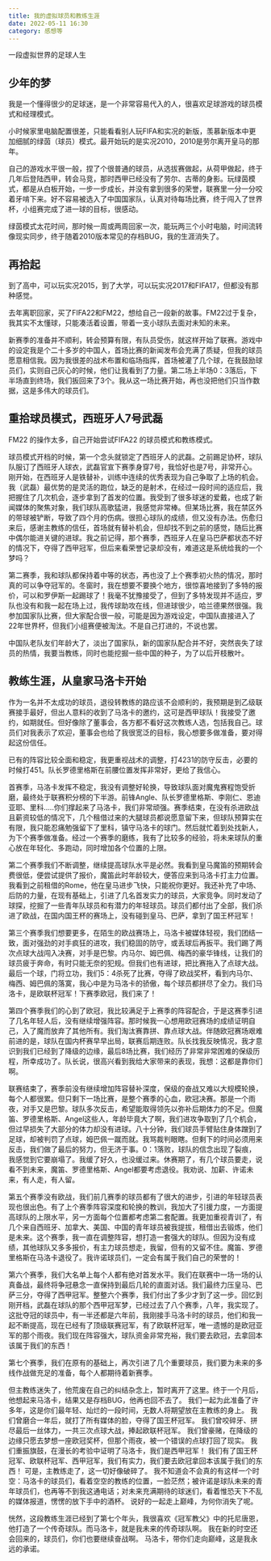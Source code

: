 ```yaml
---
title: 我的虚拟球员和教练生涯
date: 2022-05-11 16:30
category: 感想等
---
```


一段虚拟世界的足球人生 

<!--more-->

## 少年的梦
我是一个懂得很少的足球迷，是一个非常容易代入的人，很喜欢足球游戏的球员模式和经理模式。

小时候家里电脑配置很差，只能看看别人玩FIFA和实况的新版，羡慕新版本中更加细腻的绿茵（球员）模式。最开始玩的是实况2010，2010是劳尔离开皇马的那年。

自己的游戏水平很一般，捏了个很普通的球员，从选拔赛做起，从荷甲做起，终于几年后登陆西甲，转会马竞，那时西甲已经没有了劳尔、古蒂的身影。玩绿茵模式，都是从白板开始，一步一步成长，并没有拿到很多的荣誉，联赛里一分一分咬着牙啃下来。好不容易被选入了中国国家队，认真对待每场比赛，终于闯入了世界杯，小组赛完成了进一球的目标，很感动。

绿茵模式太花时间，那时候一周或两周回家一次，能玩两三个小时电脑，时间流转像现实同步，终于随着2010版本常见的存档BUG，我的生涯消失了。

## 再拾起
到了高中，可以玩实况2015，到了大学，可以玩实况2017和FIFA17，但都没有那种感觉。

去年离职回家，买了FIFA22和FM22，想给自己一段新的故事。FM22过于复杂，我其实不太懂球，只能凑活着设置，带着一支小球队去面对未知的未来。

新赛季的准备并不顺利，转会预算有限，有队员受伤，就这样开始了联赛。游戏中的设定我是个二十多岁的中国人，首场比赛的新闻发布会充满了质疑，但我的球员愿意相信我。因为我很差的战术布置和临场指挥，首场被灌了几个球，在我鼓励球员们，实则自己灰心的时候，他们让我看到了力量。第二场上半场0：3落后，下半场直到终场，我们扳回来了3个。我从这一场比赛开始，再也没把他们只当作数据，这是多伟大的球员们。

## 重拾球员模式，西班牙人7号武磊
FM22 的操作太多，自己开始尝试FIFA22 的球员模式和教练模式。

球员模式开档的时候，第一个念头就锁定了西班牙人的武磊。之前踢足协杯，球队队服订了西班牙人球衣，武磊官宣下赛季身穿7号，我恰好也是7号，非常开心。刚开始，在西班牙人是铁替补，训练中连续的优秀表现为自己争取了上场的机会。我（武磊）最优势的是灵活的跑位，缺乏的是射术，在经过一段时间的适应后，我把握住了几次机会，逐步拿到了首发的位置。我受到了很多球迷的爱戴，也成了新闻媒体的聚焦对象，我们球队高歌猛进，我感觉非常棒。但某场比赛，我在禁区外的带球被铲断，导致了四个月的伤病。很担心球队的成绩，但又没有办法。伤愈归来后，感谢主教练的信任，首场就有替补机会，但却找不到之前的感觉，随后比赛中偶尔能进关键的进球。我之前记得，那个赛季，西班牙人在皇马巴萨都状态不好的情况下，夺得了西甲冠军，但后来看荣誉记录却没有，难道这是系统给我的一个梦吗？

第二赛季，我和球队都保持着中等的状态，再也没了上个赛季初火热的情况，那时真的可以争夺冠军的。冬窗时，我在想要不要换个地方，很惊喜地接到了多特的报价，可以和罗伊斯一起踢球了！我毫不犹豫接受了，但到了多特发现并不适应，罗队也没有和我一起在场上过，我传球助攻在线，但进球很少，哈兰德果然很强。我参加国家队比赛，但大家配合很一般，可能是因为游戏设定，中国队直接进入了22年世界杯，但我们小组赛便被淘汰。不是自己打进的，不说也罢。

中国队老队友们年龄大了，淡出了国家队，新的国家队配合并不好，突然丧失了球员的热情，我要当教练，同时也能挖掘一些中国的种子，为了以后开枝散叶。

## 教练生涯，从皇家马洛卡开始
作为一名并不太成功的球员，退役转教练的路应该不会顺利的，我预期是到乙级联赛接手最好，但出人意料的收到了马洛卡的邀约，这可是西甲球队！我接受了邀约，如期就任。但好像除了董事会，各方都不看好这次教练人选，包括我自己。球员们对我表示了欢迎，董事会也给了我很宽泛的目标，我心想要多做准备，要对得起这份信任。

已有的阵容比较全面和稳定，我更重视战术的调整，打4231的防守反击，必要的时候打451。队长罗德里格斯在前腰位置发挥非常好，更给了我信心。

首赛季，马洛卡发挥不稳定，我没有调整好轮换，导致球队面对魔鬼赛程饱受折磨，最终处于联赛积分榜的下半游。前锋Angle、队长罗德里格斯、李刚仁、恩迪亚耶、里科.....你们撑起来了马洛卡，我们非常顽强。赛季结束，在没有杀进欧战且薪资较低的情况下，几个租借过来的大腿球员都说愿意留下来，但球队预算实在有限，我只能忍痛勉强留下了里科，镇守马洛卡的球门。然后就忙着到处找新人，为下个赛季做准备。经过一个赛季的磨练，我有了比较多的经验，将未来球队的重心放在年轻化、多跑动，同时增加各个位置的上限。

第二个赛季我们不断调整，继续提高球队水平是必然。我看到皇马魔笛的预期转会费很低，便尝试提供了报价，魔笛此时年龄较大，便答应来到马洛卡打主力位置。我看到之前租借的Rome，他在皇马进步飞快，只能祝你更好。我还补充了中场、后防的力量，在现有基础上，引进了几名首发实力的球员，大家竞争。同时发动了球探，挖掘了一些青年队球员和有潜力的年轻球员。球员们都付出了全部，我们杀进了欧战，在国内国王杯的赛场上，没有碰到皇马、巴萨，拿到了国王杯冠军！

第三个赛季我们想要更多，在陌生的欧战赛场上，马洛卡被媒体轻视，我们团结一致，面对强劲的对手疯狂的进攻，我们稳固的防守，或丢球后再扳平。我们踢了两次点球大战闯入决赛，对手是巴黎。内马尔、姆巴佩、梅西的豪华锋线，让我们的球员疲于奔命，有时只能无奈的犯规。但我们也有进球，把比赛拖入了点球大战。最后一个球，门将立功，我们5：4杀死了比赛，夺得了欧战奖杯，看到内马尔、梅西、姆巴佩的落寞，我心中是为马洛卡的骄傲，每个球员都拼尽了全力。我们马洛卡，是欧联杯冠军！下赛季欧冠，我们来了！

第四个赛季我们的心到了欧冠，我比较满足于上赛季的阵容配合，于是这赛季引进了几名年轻人后，没有继续增强阵容。那时候我一心想用欧冠赛场的成绩证明自己，入了魔而放弃了其他所有。我们淘汰赛靠拼、靠点球大战。伴随欧冠赛场艰难前进的是，球队在国内杯赛早早出局，联赛后期连败。队长找我反映情况，我才意识到我们已经到了降级的边缘，最后8场比赛，我们经历了非常非常困难的保级历程，所幸成功了。队长说，很高兴看到我给大家带来的表现，我想：这都是靠你们啊。

联赛结束了，赛季前没有继续增加阵容替补深度，保级的奋战又难以大规模轮换，每个人都很累。但只剩下一场比赛，是整个赛季的心血，欧冠决赛。那是一个雨夜，对手又是巴黎。球队多次反击，希望能取得领先以弥补后期体力的不足。但魔笛、罗德里格斯、Angel这些人，年龄毕竟大了啊，我们进攻争取到了几个机会，但过早损失了大部分的体力却没有进球。八十分钟，我们球员手臂贴住身体蹭到了足球，却被判罚了点球，姆巴佩一蹴而就。我骂裁判眼瞎。但剩下的时间必须用来反击，我们做了最后的努力，但无济于事。0：1落败，球队的信念出现了裂痕，我感觉到它要崩塌了。我缓了好久，也没缓过来。休赛期了，有几个球员要走，说看不到未来，魔笛、罗德里格斯、Angel都要考虑退役。我劝说、加薪、许诺未来，有人走，有人留。

第五个赛季没有欧战，我们前几赛季的球员都有了很大的进步，引进的年轻球员表现也很出色。有了上个赛季阵容深度和轮换的教训，我加大了引援力度，一方面提高球队的上限水平，另一方面每个位置都考虑第二套配置。我更加重视青训了，有几个来自西班牙、加拿大、美国、中国的青年球员被我提拔，租借出去锻炼，他们是未来。这个赛季，我一直在调整阵容，想打造一套强大的球队。但因为没有成绩，其他球队又多多报价，有主力球员想走，我留，但有的又留不住。魔笛、罗德里格斯在马洛卡退役了。我许诺球员们，一定会有属于我们自己的荣誉的！

第六个赛季，我们大名单上每个人都有绝对首发水平。我们在联赛中一场一场的认真备战，最终将争冠悬念一直保持到最后几轮的直面对话。我们最终力压皇马、巴萨三分，夺得了西甲冠军。整整六个赛季，我们付出了多少才到了这一步。回忆到刚开档，武磊在球队的那个西甲冠军梦，已经过去了八个赛季，八年，我实现了。这批夺冠的球员中，有一半还都是六年前，我刚接手马洛卡时的球员，他们和我一起不断提高，现在已经有了顶级联赛冠军，有了欧联杯冠军，唯一遗憾的是欧冠亚军的那个雨夜。我们现在阵容强大，球队资金非常充裕，我们要去欧冠，去拿回本该属于我们的东西！

第七个赛季，我们在原有的基础上，再次引进了几个重要球员，我们要为未来的多线作战做充足的准备，每个人都期待着新赛季。

但主教练迷失了，他荒废在自己的纠结杂念上，暂时离开了这里。终于一个月后，他想起来马洛卡，结果又是存档BUG，他再也回不去了。
我们一起为此准备了许多年，这是你们最年轻、灿烂的一段时间，无数人将期望放在主教练的身上。
我们曾磨合一年后，就打了所有媒体的脸，夺得了国王杯冠军。
我们曾咬碎牙、拼尽最后一丝体力，一共三次点球大战，捧起欧联杯冠军。
我们曾豪赌，在降级的边缘只愿去梦想一座欧冠奖杯，但那个雨夜，被一个错误的点球打回了现实。
我们重振旗鼓，在漫长的考验中证明了马洛卡，我们是西甲冠军！
我们有了国王杯冠军、欧联杯冠军、西甲冠军，我们有实力，我们要去欧冠拿回本该属于我们的东西！
可是，主教练走了，这一切好像破碎了。
我不知道会不会真的有这样一个时空：马洛卡的球员们，看着空空的教练的位置，一脸茫然；被许诺是球队未来的青年球员们，也再等不到我这通电话；对未来充满期待的球迷们，看着惟恐天下不乱的媒体报道，愣愣的放下手中的酒杯。
说好的一起走上巅峰，为何你消失了呢。

恍然，这段教练生涯已经到了第七个年头，我很喜欢《冠军教父》中的托尼唐恩，他打造了一个传奇球队。而马洛卡，就是我未来的传奇球队啊。
我在新的时空还会回来的，球员们，你们也要继续奋战啊。
马洛卡，带你们走向巅峰，这是我永远的承诺。